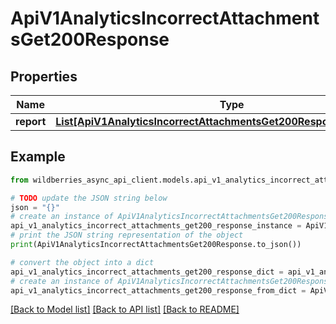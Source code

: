 # ApiV1AnalyticsIncorrectAttachmentsGet200Response


## Properties

Name | Type | Description | Notes
------------ | ------------- | ------------- | -------------
**report** | [**List[ApiV1AnalyticsIncorrectAttachmentsGet200ResponseReportInner]**](ApiV1AnalyticsIncorrectAttachmentsGet200ResponseReportInner.md) |  | [optional] 

## Example

```python
from wildberries_async_api_client.models.api_v1_analytics_incorrect_attachments_get200_response import ApiV1AnalyticsIncorrectAttachmentsGet200Response

# TODO update the JSON string below
json = "{}"
# create an instance of ApiV1AnalyticsIncorrectAttachmentsGet200Response from a JSON string
api_v1_analytics_incorrect_attachments_get200_response_instance = ApiV1AnalyticsIncorrectAttachmentsGet200Response.from_json(json)
# print the JSON string representation of the object
print(ApiV1AnalyticsIncorrectAttachmentsGet200Response.to_json())

# convert the object into a dict
api_v1_analytics_incorrect_attachments_get200_response_dict = api_v1_analytics_incorrect_attachments_get200_response_instance.to_dict()
# create an instance of ApiV1AnalyticsIncorrectAttachmentsGet200Response from a dict
api_v1_analytics_incorrect_attachments_get200_response_from_dict = ApiV1AnalyticsIncorrectAttachmentsGet200Response.from_dict(api_v1_analytics_incorrect_attachments_get200_response_dict)
```
[[Back to Model list]](../README.md#documentation-for-models) [[Back to API list]](../README.md#documentation-for-api-endpoints) [[Back to README]](../README.md)


